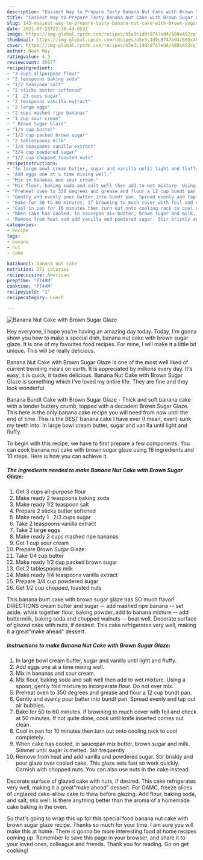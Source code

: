 ```yaml
---
description: "Easiest Way to Prepare Tasty Banana Nut Cake with Brown Sugar Glaze"
title: "Easiest Way to Prepare Tasty Banana Nut Cake with Brown Sugar Glaze"
slug: 143-easiest-way-to-prepare-tasty-banana-nut-cake-with-brown-sugar-glaze
date: 2021-07-25T22:36:44.653Z
image: https://img-global.cpcdn.com/recipes/b5e3c1d0c8747ed4/680x482cq70/banana-nut-cake-with-brown-sugar-glaze-recipe-main-photo.jpg
thumbnail: https://img-global.cpcdn.com/recipes/b5e3c1d0c8747ed4/680x482cq70/banana-nut-cake-with-brown-sugar-glaze-recipe-main-photo.jpg
cover: https://img-global.cpcdn.com/recipes/b5e3c1d0c8747ed4/680x482cq70/banana-nut-cake-with-brown-sugar-glaze-recipe-main-photo.jpg
author: Noah May
ratingvalue: 4.3
reviewcount: 30577
recipeingredient:
- "3 cups allpurpose flour"
- "2 teaspoons baking soda"
- "1/2 teaspoon salt"
- "2 sticks butter softened"
- "1  23 cups sugar"
- "2 teaspoons vanilla extract"
- "2 large eggs"
- "2 cups mashed ripe bananas"
- "1 cup sour cream"
- " Brown Sugar Glaze"
- "1/4 cup butter"
- "1/2 cup packed brown sugar"
- "2 tablespoons milk"
- "1/4 teaspoons vanilla extract"
- "3/4 cup powdered sugar"
- "1/2 cup chopped toasted nuts"
recipeinstructions:
- "In large bowl cream butter, sugar and vanilla until light and fluffy."
- "Add eggs one at a time mixing well."
- "Mix in bananas and sour cream."
- "Mix flour, baking soda and salt well then add to wet mixture. Using a spoon, gently fold mixture to incorperate flour. Do not over mix."
- "Preheat oven to 350 degrees and grease and flour a 12 cup bundt pan."
- "Gently and evenly pour batter into bundt pan. Spread evenly and tap out air bubbles."
- "Bake for 50 to 60 minutes. If browning to much cover with foil and check at 50 minutes. If not quite done, cook until knife inserted comes out clean."
- "Cool in pan for 10 minutes then turn out onto cooling rack to cool completely."
- "When cake has cooled, in saucepan mix butter, brown sugar and milk. Simmer until sugar is melted. Stir frequently."
- "Remove from heat and add vanilla and powdered sugar. Stir briskly and pour glaze over cooled cake. This glaze sets fast so work quickly. Garnish with chopped nuts. You can also use nuts in the cake instead."
categories:
- Recipe
tags:
- banana
- nut
- cake

katakunci: banana nut cake 
nutrition: 271 calories
recipecuisine: American
preptime: "PT40M"
cooktime: "PT44M"
recipeyield: "1"
recipecategory: Lunch

---
```



![Banana Nut Cake with Brown Sugar Glaze](https://img-global.cpcdn.com/recipes/b5e3c1d0c8747ed4/680x482cq70/banana-nut-cake-with-brown-sugar-glaze-recipe-main-photo.jpg)

Hey everyone, I hope you're having an amazing day today. Today, I'm gonna show you how to make a special dish, banana nut cake with brown sugar glaze. It is one of my favorites food recipes. For mine, I will make it a little bit unique. This will be really delicious.

Banana Nut Cake with Brown Sugar Glaze is one of the most well liked of current trending meals on earth. It is appreciated by millions every day. It's easy, it is quick, it tastes delicious. Banana Nut Cake with Brown Sugar Glaze is something which I've loved my entire life. They are fine and they look wonderful.

Banana Bundt Cake with Brown Sugar Glaze - Thick and soft banana cake with a tender buttery crumb, topped with a decadent Brown Sugar Glaze. This here is the only banana cake recipe you will need from now until the end of time. This is the BEST banana cake I have ever (I mean, ever!) sunk my teeth into. In large bowl cream butter, sugar and vanilla until light and fluffy.


To begin with this recipe, we have to first prepare a few components. You can cook banana nut cake with brown sugar glaze using 16 ingredients and 10 steps. Here is how you can achieve it.

<!--inarticleads1-->

##### The ingredients needed to make Banana Nut Cake with Brown Sugar Glaze:

1. Get 3 cups all-purpose flour
1. Make ready 2 teaspoons baking soda
1. Make ready 1/2 teaspoon salt
1. Prepare 2 sticks butter softened
1. Make ready 1 . 2/3 cups sugar
1. Take 2 teaspoons vanilla extract
1. Take 2 large eggs
1. Make ready 2 cups mashed ripe bananas
1. Get 1 cup sour cream
1. Prepare  Brown Sugar Glaze:
1. Take 1/4 cup butter
1. Make ready 1/2 cup packed brown sugar
1. Get 2 tablespoons milk
1. Make ready 1/4 teaspoons vanilla extract
1. Prepare 3/4 cup powdered sugar
1. Get 1/2 cup chopped, toasted nuts


This banana bunt cake with brown sugar glaze has SO much flavor! DIRECTIONS cream butter and sugar -- add mashed ripe banana -- set aside. whisk together flour, baking powder,.add to banana mixture -- add buttermilk, baking soda and chopped walnuts -- beat well. Decorate surface of glazed cake with nuts, if desired. This cake refrigerates very well, making it a great&#34;make ahead&#34; dessert. 

<!--inarticleads2-->

##### Instructions to make Banana Nut Cake with Brown Sugar Glaze:

1. In large bowl cream butter, sugar and vanilla until light and fluffy.
1. Add eggs one at a time mixing well.
1. Mix in bananas and sour cream.
1. Mix flour, baking soda and salt well then add to wet mixture. Using a spoon, gently fold mixture to incorperate flour. Do not over mix.
1. Preheat oven to 350 degrees and grease and flour a 12 cup bundt pan.
1. Gently and evenly pour batter into bundt pan. Spread evenly and tap out air bubbles.
1. Bake for 50 to 60 minutes. If browning to much cover with foil and check at 50 minutes. If not quite done, cook until knife inserted comes out clean.
1. Cool in pan for 10 minutes then turn out onto cooling rack to cool completely.
1. When cake has cooled, in saucepan mix butter, brown sugar and milk. Simmer until sugar is melted. Stir frequently.
1. Remove from heat and add vanilla and powdered sugar. Stir briskly and pour glaze over cooled cake. This glaze sets fast so work quickly. Garnish with chopped nuts. You can also use nuts in the cake instead.


Decorate surface of glazed cake with nuts, if desired. This cake refrigerates very well, making it a great&#34;make ahead&#34; dessert. For OAMC, freeze slices of unglazed cake-allow cake to thaw before glazing. Add flour, baking soda, and salt; mix well. Is there anything better than the aroma of a homemade cake baking in the oven. 

So that's going to wrap this up for this special food banana nut cake with brown sugar glaze recipe. Thanks so much for your time. I am sure you will make this at home. There is gonna be more interesting food at home recipes coming up. Remember to save this page in your browser, and share it to your loved ones, colleague and friends. Thank you for reading. Go on get cooking!
